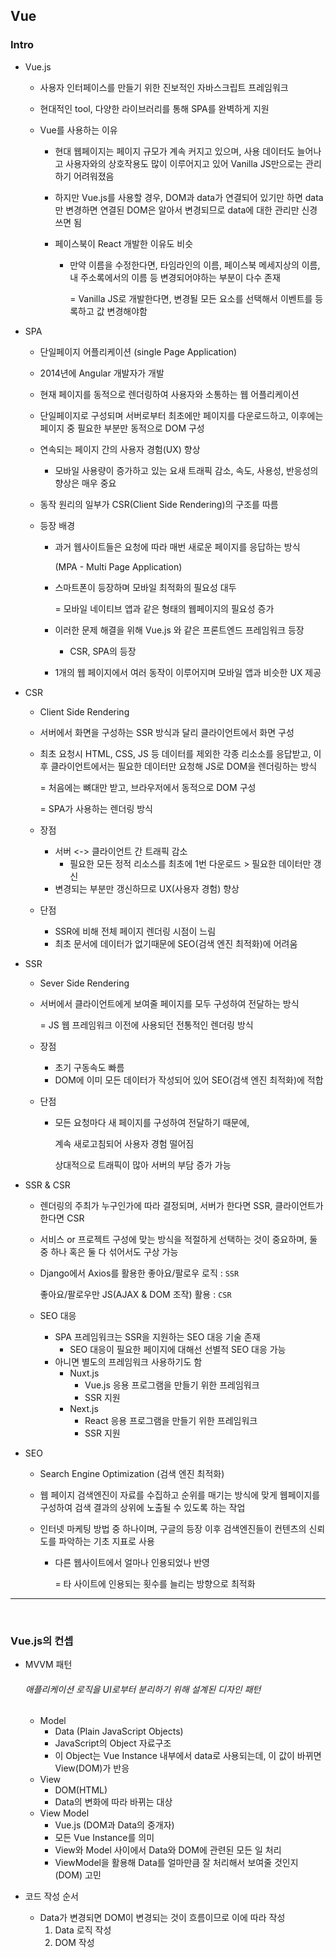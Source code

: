 ## Vue  

### Intro 

- Vue.js  

  - 사용자 인터페이스를 만들기 위한 진보적인 자바스크립트 프레임워크   

  - 현대적인 tool, 다양한 라이브러리를 통해 SPA를 완벽하게 지원      

  - Vue를 사용하는 이유      

    - 현대 웹페이지는 페이지 규모가 계속 커지고 있으며, 사용 데이터도 늘어나고 사용자와의 상호작용도 많이 이루어지고 있어 Vanilla JS만으로는 관리하기 어려워졌음   

    - 하지만 Vue.js를 사용할 경우, DOM과 data가 연결되어 있기만 하면 data만 변경하면 연결된 DOM은 알아서 변경되므로 data에 대한 관리만 신경쓰면 됨          

    - 페이스북이 React 개발한 이유도 비슷   

      - 만약 이름을 수정한다면, 타임라인의 이름, 페이스북 메세지상의 이름, 내 주소록에서의 이름 등 변경되어야하는 부분이 다수 존재     

        = Vanilla JS로 개발한다면, 변경될 모든 요소를 선택해서 이벤트를 등록하고 값 변경해야함   



- SPA   

  - 단일페이지 어플리케이션  (single Page Application)     

  - 2014년에 Angular 개발자가 개발   

  - 현재 페이지를 동적으로 렌더링하여 사용자와 소통하는 웹 어플리케이션      

  - 단일페이지로 구성되며 서버로부터 최초에만 페이지를 다운로드하고, 이후에는 페이지 중 필요한 부분만 동적으로 DOM 구성    

  - 연속되는 페이지 간의 사용자 경험(UX) 향상   

    - 모바일 사용량이 증가하고 있는 요새 트래픽 감소, 속도, 사용성, 반응성의 향상은 매우 중요       

  - 동작 원리의 일부가 CSR(Client Side Rendering)의 구조를 따름   

  - 등장 배경   

    - 과거 웹사이트들은 요청에 따라 매번 새로운 페이지를 응답하는 방식

      (MPA - Multi Page Application)    

    - 스마트폰이 등장하며 모바일 최적화의 필요성 대두     

      = 모바일 네이티브 앱과 같은 형태의 웹페이지의 필요성 증가   

    - 이러한 문제 해결을 위해 Vue.js 와 같은 프론트엔드 프레임워크 등장   

      - CSR, SPA의 등장  

    - 1개의 웹 페이지에서 여러 동작이 이루어지며 모바일 앱과 비슷한 UX 제공    

- CSR   

  - Client Side Rendering     

  - 서버에서 화면을 구성하는 SSR 방식과 달리 클라이언트에서 화면 구성   

  - 최초 요청시 HTML, CSS, JS 등 데이터를 제외한 각종 리소소를 응답받고, 이후 클라이언트에서는 필요한 데이터만 요청해 JS로 DOM을 렌더링하는 방식     

    = 처음에는 뼈대만 받고, 브라우저에서 동적으로 DOM 구성   

    = SPA가 사용하는 렌더링 방식    

  - 장점    

    - 서버 <-> 클라이언트 간 트래픽 감소    
      - 필요한 모든 정적 리소스를 최초에 1번 다운로드 > 필요한 데이터만 갱신      
    - 변경되는 부분만 갱신하므로 UX(사용자 경험) 향상    

  - 단점   

    - SSR에 비해 전체 페이지 렌더링 시점이 느림   
    - 최초 문서에 데이터가 없기때문에 SEO(검색 엔진 최적화)에 어려움       

- SSR    

  - Sever Side Rendering   

  - 서버에서 클라이언트에게 보여줄 페이지를 모두 구성하여 전달하는 방식   

    = JS 웹 프레임워크 이전에 사용되던 전통적인 렌더링 방식   

  - 장점   

    - 초기 구동속도 빠름   
    - DOM에 이미 모든 데이터가 작성되어 있어 SEO(검색 엔진 최적화)에 적합      

  - 단점   

    - 모든 요청마다 새 페이지를 구성하여 전달하기 때문에,    

      계속 새로고침되어 사용자 경험 떨어짐   

      상대적으로 트래픽이 많아 서버의 부담 증가 가능     

- SSR & CSR    

  - 렌더링의 주최가 누구인가에 따라 결정되며, 서버가 한다면 SSR, 클라이언트가 한다면 CSR    

  - 서비스 or 프로젝트 구성에 맞는 방식을 적절하게 선택하는 것이 중요하며, 둘 중 하나 혹은 둘 다 섞어서도 구상 가능     

  - Django에서 Axios를 활용한 좋아요/팔로우 로직  : `SSR`  

    좋아요/팔로우만 JS(AJAX & DOM 조작) 활용 : `CSR`      

  - SEO 대응   

    - SPA 프레임워크는 SSR을 지원하는 SEO 대응 기술 존재   
      - SEO 대응이 필요한 페이지에 대해선 선별적 SEO 대응 가능  
    - 아니면 별도의 프레임워크 사용하기도 함   
      - Nuxt.js   
        - Vue.js 응용 프로그램을 만들기 위한 프레임워크    
        - SSR 지원  
      - Next.js  
        - React 응용 프로그램을 만들기 위한 프레임워크   
        - SSR 지원  

- SEO   

  - Search Engine Optimization (검색 엔진 최적화)    

  - 웹 페이지 검색엔진이 자료를 수집하고 순위를 매기는 방식에 맞게 웹페이지를 구성하여 검색 결과의 상위에 노출될 수 있도록 하는 작업    

  - 인터넷 마케팅 방법 중 하나이며, 구글의 등장 이후 검색엔진들이 컨텐츠의 신뢰도를 파악하는 기초 지표로 사용   

    - 다른 웹사이트에서 얼마나 인용되었나 반영    

      = 타 사이트에 인용되는 횟수를 늘리는 방향으로 최적화      

  

<hr>   


</br>   



### Vue.js의 컨셉  

- MVVM 패턴     

  ###### 애플리케이션 로직을 UI로부터 분리하기 위해 설계된 디자인 패턴    

  - Model     
    - Data (Plain JavaScript Objects)     
    - JavaScript의 Object 자료구조     
    - 이 Object는 Vue Instance 내부에서 data로 사용되는데, 이 값이 바뀌면 View(DOM)가 반응    
  - View    
    - DOM(HTML)    
    - Data의 변화에 따라 바뀌는 대상   
  - View Model    
    - Vue.js (DOM과 Data의 중개자)      
    - 모든 Vue Instance를 의미    
    - View와 Model 사이에서 Data와 DOM에 관련된 모든 일 처리   
    - ViewModel을 활용해 Data를 얼마만큼 잘 처리해서 보여줄 것인지(DOM) 고민     

- 코드 작성 순서   

  - Data가 변경되면 DOM이 변경되는 것이 흐름이므로 이에 따라 작성       
    1. Data 로직 작성   
    2. DOM 작성    
